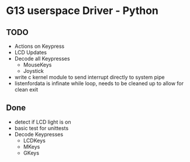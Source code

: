# G13 userspace Driver - Python

## TODO
*   Actions on Keypress
*   LCD Updates
*   Decode all Keypresses
    *   MouseKeys
    *   Joystick
*   write c kernel module to send interrupt directly to system pipe
*   listenfordata is infinate while loop, needs to be cleaned up to allow for clean exit

## Done
*   detect if LCD light is on
*   basic test for unittests
*   Decode Keypresses
    *   LCDKeys
    *   MKeys
    *   GKeys
